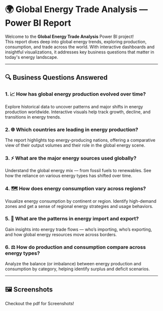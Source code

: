 # 🌍 Global Energy Trade Analysis — Power BI Report

Welcome to the **Global Energy Trade Analysis** Power BI project!  
This report dives deep into global energy trends, exploring production, consumption, and trade across the world. With interactive dashboards and insightful visualizations, it addresses key business questions that matter in today's energy landscape.

---

## 🔍 Business Questions Answered

### 1. 📈 How has global energy production evolved over time?
Explore historical data to uncover patterns and major shifts in energy production worldwide. Interactive visuals help track growth, decline, and transitions in energy trends.

### 2. 🌐 Which countries are leading in energy production?
The report highlights top energy-producing nations, offering a comparative view of their output volumes and their role in the global energy scene.

### 3. ⚡ What are the major energy sources used globally?
Understand the global energy mix — from fossil fuels to renewables. See how the reliance on various energy types has shifted over time.

### 4. 🗺️ How does energy consumption vary across regions?
Visualize energy consumption by continent or region. Identify high-demand zones and get a sense of regional energy strategies and usage behaviors.

### 5. 🔁 What are the patterns in energy import and export?
Gain insights into energy trade flows — who’s importing, who’s exporting, and how global energy resources move across borders.

### 6. ⚖️ How do production and consumption compare across energy types?
Analyze the balance (or imbalance) between energy production and consumption by category, helping identify surplus and deficit scenarios.

---

## 🖼️ Screenshots
Checkout the pdf for Screenshots!
